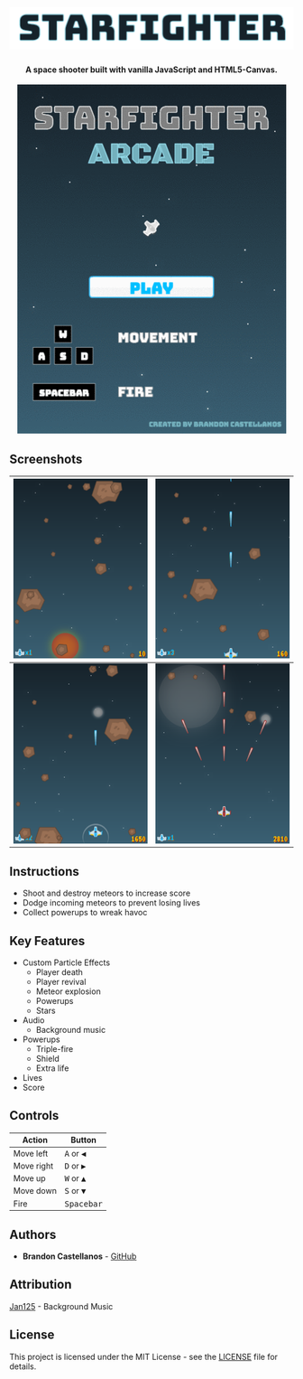 <h1 align="center">
  <br>
  <span>
    <img src="app/images/media/title.png">
  </span>
</h1>

<h4 align="center">A space shooter built with vanilla JavaScript and HTML5-Canvas.</h4>

<p align="center">
  <img src="app/images/media/demo.gif">
</p>

## Screenshots
| ![Screen 1](app/images/media/death.png) | ![Screen 2](app/images/media/fire.png)   |
| ----------------------------------------|----------------------------------------- |
| ![Screen 3](app/images/media/shield.png)| ![Screen 4](app/images/media/triple.png) |

## Instructions
- Shoot and destroy meteors to increase score
- Dodge incoming meteors to prevent losing lives
- Collect powerups to wreak havoc

## Key Features
* Custom Particle Effects
  - Player death
  - Player revival
  - Meteor explosion
  - Powerups
  - Stars
* Audio
  - Background music
* Powerups
  - Triple-fire
  - Shield
  - Extra life
* Lives
* Score

## Controls

| Action     | Button                       |
|------------|------------------------------|
| Move left  | <kbd>A</kbd> or <kbd>◀︎</kbd> |
| Move right | <kbd>D</kbd> or <kbd>▶︎</kbd> |
| Move up    | <kbd>W</kbd> or <kbd>▲</kbd> |
| Move down  | <kbd>S</kbd> or <kbd>▼</kbd> |
| Fire       | <kbd>Spacebar</kbd>          |

## Authors
* **Brandon Castellanos** - [GitHub](https://github.com/bcastell)

## Attribution
[Jan125](https://opengameart.org/users/jan125) - Background Music

## License
This project is licensed under the MIT License - see the [LICENSE](LICENSE) file for details.
